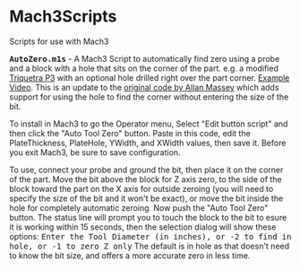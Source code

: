 # Mach3Scripts
Scripts for use with Mach3

<B><TT>AutoZero.m1s</TT></B> - A Mach3 Script to automatically find zero using a probe and a block with a hole that sits on the corner of the part. e.g. a modified <A HREF="https://triquetra-cnc.com/product/triquetra-p3-auto-zero-touch-plate-with-g-code-generator-copy/">Triquetra P3</A> with an optional hole drilled right over the part corner. <A HREF="https://www.youtube.com/watch?v=5V68e0A0uhQ">Example Video</A>. This is an update to the <A HREF="https://www.youtube.com/watch?v=XPNq4ys_Fjg">original code by Allan Massey</A> which adds support for using the hole to find the corner without entering the size of the bit. 

To install in Mach3 to go the Operator menu, Select "Edit button script" and then click the "Auto Tool Zero" button. Paste in this code, edit the PlateThickness, PlateHole, YWidth, and XWidth values, then save it. Before you exit Mach3, be sure to save configuration. 

To use, connect your probe and ground the bit, then place it on the corner of the part. Move the bit above the block for Z axis zero, to the side of the block toward the part on the X axis for outside zeroing (you will need to specify the size of the bit and it won't be exact), or move the bit inside the hole for completely automatic zeroing. Now push the "Auto Tool Zero" button. The status line will prompt you to touch the block to the bit to esure it is working within 15 seconds, then the selection dialog will show these options: <TT>Enter the Tool Diameter (in inches), or -2 to find in hole, or -1 to zero Z only</TT> The default is in hole as that doesn't need to know the bit size, and offers a more accurate zero in less time. 
